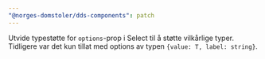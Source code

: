```yaml
---
"@norges-domstoler/dds-components": patch
---
```


Utvide typestøtte for `options`-prop i Select til å støtte vilkårlige typer. Tidligere var det kun tillat med options av typen `{value: T, label: string}`.
